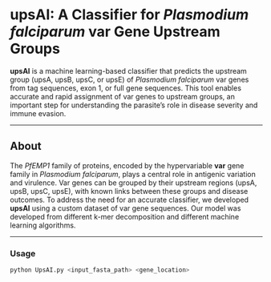 # upsAI: A Classifier for *Plasmodium falciparum* var Gene Upstream Groups

**upsAI** is a machine learning-based classifier that predicts the upstream group (upsA, upsB, upsC, or upsE) of *Plasmodium falciparum* var genes from tag sequences, exon 1, or full gene sequences. This tool enables accurate and rapid assignment of var genes to upstream groups, an important step for understanding the parasite’s role in disease severity and immune evasion.

---

## About

The *PfEMP1* family of proteins, encoded by the hypervariable **var** gene family in *Plasmodium falciparum*, plays a central role in antigenic variation and virulence. Var genes can be grouped by their upstream regions (upsA, upsB, upsC, upsE), with known links between these groups and disease outcomes.
To address the need for an accurate classifier, we developed **upsAI** using a custom dataset of var gene sequences. Our model was developed from different k-mer decomposition and different machine learning algorithms.

---

### Usage

```bash
python UpsAI.py <input_fasta_path> <gene_location>
```
